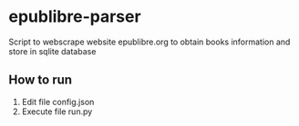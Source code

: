 # epublibre-parser
Script to webscrape website epublibre.org to obtain books information and store in sqlite database

## How to run
1. Edit file config.json
2. Execute file run.py
